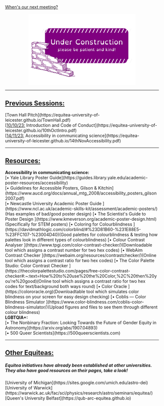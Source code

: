 [When's our next meeting?](https://equitea-university-of-leicester.github.io/Equitea%20Schedule.pdf)
<p align="center">
  <img src="underconstruction.png" width="350" title="Under Construction">
</p>
<hr />
<h2><u>Previous Sessions:</u></h2>
[Town Hall Pitch](https://equitea-university-of-leicester.github.io/TownHall.pdf)<br />
[<u>10/10/23:</u> Introduction and Code of Conduct](https://equitea-university-of-leicester.github.io/10thOctIntro.pdf)<br />
[<u>14/11/23:</u> Accessibility in communicating science](https://equitea-university-of-leicester.github.io/14thNovAccessibility.pdf)
<hr />
<h2><u>Resources:</u></h2>
<b>Accessibility in communicating science:</b><br />
[&#x2022; Yale Library Poster Guide](https://guides.library.yale.edu/academic-poster-resources/accessibility)<br />
[&#x2022; Guidelines for Accessible Posters, Gilson & Kitchin](https://www.aucd.org/docs/annual_mtg_2008/accessibility_posters_gilson2007.pdf)<br />
[&#x2022; Newcastle University Academic Poster Guide ](https://www.ncl.ac.uk/academic-skills-kit/assessment/academic-posters/)(Has examples of bad/good poster design)<span class="midbr"></span>
[&#x2022; The Scientist's Guide to Poster Design ](https://www.kmeverson.org/academic-poster-design.html)(Specifically for STEM posters)<span class="bigbr"></span>
[&#x2022; Coloring for Colourblindness ](https://davidmathlogic.com/colorblind/#%23D81B60-%231E88E5-%23FFC107-%23004D40)(Good palettes for colourblindness & testing how palettes look in different types of colourblindness)<span class="midbr"></span>
[&#x2022; Colour Contrast Analyser ](https://www.tpgi.com/color-contrast-checker/)(Downloadable tool which assigns a contrast number for two hex codes)<span class="midbr"></span>
[&#x2022; WebAim Contrast Checker ](https://webaim.org/resources/contrastchecker/)(Online tool which assigns a contrast ratio for two hex codes)<span class="midbr"></span>
[&#x2022; The Color Palette Studio: Color Contrast Checker ](https://thecolorpalettestudio.com/pages/free-color-contrast-checker#:~:text=How%20to%20use%20the%20Color,%2C%20then%20you're%20good)(Online tool which assigns a contrast ratio for two hex codes for text/background both ways round)<span class="midbr"></span>
[&#x2022; Color Oracle ](https://colororacle.org)(Downloadtable tool which simulates color blindness on your screen for easy design checking)<span class="midbr"></span>
[&#x2022; Coblis — 
Color Blindness Simulator ](https://www.color-blindness.com/coblis-color-blindness-simulator/)(Upload figures and files to see them through different colour blindness)<span class="bigbr"></span>
<br />
<b>LGBTQIA+:</b><br />
[&#x2022; The Nonbinary Fraction: Looking Towards the Future of Gender Equity in Astronomy](https://arxiv.org/abs/1907.04893)<br />
[&#x2022; 500 Queer Scientists](https://500queerscientists.com)
<hr />
<h2><u>Other Equiteas:</u></h2>
<h5>Equitea initiatives have already been established at other universities. They also have good resources on their pages, take a look!</h5>
[University of Michigan](https://sites.google.com/umich.edu/astro-dei)<br />
[University of Warwick](https://warwick.ac.uk/fac/sci/physics/research/astro/seminars/equitea/)<br />
[Queen's University Belfast](https://qub-arc-equitea.github.io)
